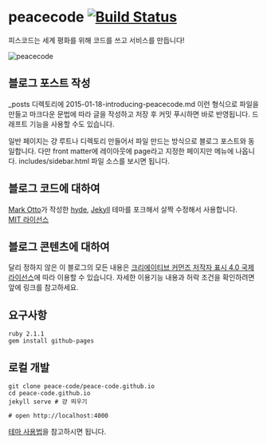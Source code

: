 # peacecode [![Build Status](https://travis-ci.org/peace-code/peace-code.github.io.svg?branch=develop)](https://travis-ci.org/peace-code/peace-code.github.io)

피스코드는 세계 평화를 위해 코드를 쓰고 서비스를 만듭니다!    

![peacecode](https://avatars2.githubusercontent.com/u/2830742?v=3&amp;s=320)

## 블로그 포스트 작성

_posts 디렉토리에 2015-01-18-introducing-peacecode.md 이런 형식으로 파일을 만들고 마크다운 문법에 따라 글을 작성하고 저장 후 커밋 푸시하면 바로 반영됩니다. 드래프트 기능을 사용할 수도 있습니다. 

일반 페이지는 걍 루트나 디렉토리 만들어서 파일 만드는 방식으로 블로그 포스트와 동일합니다. 다만 front matter에 레이아웃에 page라고 지정한 페이지만 메뉴에 나옵니다. includes/sidebar.html 파일 소스를 보시면 됩니다.


## 블로그 코드에 대하여

[Mark Otto](https://github.com/mdo)가 작성한 [hyde](https://github.com/poole/hyde), [Jekyll](http://jekyllrb.com) 테마를 포크해서 살짝 수정해서 사용합니다.   
[MIT 라이선스](https://github.com/poole/hyde/blob/master/LICENSE.md)
 

## 블로그 콘텐츠에 대하여

달리 정하지 않은 이 블로그의 모든 내용은 [크리에이티브 커먼즈 저작자 표시 4.0 국제 라이선스](https://creativecommons.org/licenses/by/4.0/deed.ko)에 따라 이용할 수 있습니다. 자세한 이용기능 내용과 허락 조건을 확인하려면 앞에 링크를 참고하세요.


## 요구사항
```
ruby 2.1.1
gem install github-pages
```

## 로컬 개발

```
git clone peace-code/peace-code.github.io
cd peace-code.github.io
jekyll serve # 걍 띄우기

# open http://localhost:4000
```
[테마 사용법](https://github.com/poole/hyde/blob/master/README.md)을 참고하시면 됩니다.